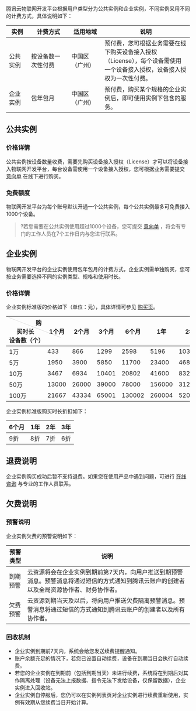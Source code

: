 腾讯云物联网开发平台根据用户类型分为公共实例和企业实例，不同实例采用不同的计费方式，具体说明如下：

<table>
<thead>
<tr>
<th style="
    width: 12%;
">实例</th>
<th style="
    width: 22%;
">计费方式</th>
<th style="
    width: 18%;
">适用地域</th>
<th style="
    width: 48%;
">说明</th>
</tr>
</thead>
<tbody><tr>
<td>公共实例</td>
<td>按设备数一次性付费</td>
<td>中国区（广州）</td>
<td>预付费，您可根据业务需要在线下购买设备接入授权（License），每个设备需使用一个设备接入授权，设备接入授权为一次性付费。</td>
</tr>
<tr>
<td>企业实例</td>
<td>包年包月</td>
<td>中国区（广州）</td>
<td>预付费，购买某个规格的企业实例后，即可使用实例下包含的服务。</td>
</tr>
</tbody></table>



## 公共实例
### 价格详情
公共实例按设备数量收费，需要先购买设备接入授权（License）才可以将设备接入物联网开发平台，每台设备需使用一个设备接入授权，您可根据业务需要提交 [意向单](https://cloud.tencent.com/apply/p/unl6kb95a8t) 在线下进行购买。

### 免费额度

物联网开发平台为每个账号默认开通一个公共实例，每个公共实例最多可免费接入1000个设备。
>?若您需要在公共实例使用超过1000个设备，您可提交 [意向单](https://cloud.tencent.com/apply/p/unl6kb95a8t) ，将会有专门的工作人员在7个工作日内与您进行联系。



## 企业实例

物联网开发平台的企业实例使用包年包月的计费方式，企业实例需单独购买，您可按业务需要选择不同的实例类型、规格和使用时长。

### 价格详情

企业实例标准版的价格如下（单位：元），具体详情可参见 [购买页](https://buy.cloud.tencent.com/iotexplorer)。

<table>
<thead>
<tr>
<th style ="width:95px;height:45px;position:relative;font-weight:700;" valign="top"><div style="position:absolute;width:1px;height:160px;top:0;left:0;background-color: #d9d9d9;transform:rotate(-69deg);transform-origin:top;"></div>&nbsp;&nbsp;&nbsp;&nbsp;&nbsp;&nbsp;&nbsp;&nbsp;&nbsp;&nbsp;&nbsp;&nbsp;&nbsp;&nbsp;&nbsp;&nbsp;&nbsp;购买时长<br>设备数（个）</th>

<th>1个月</th>
<th>2个月</th>
<th>3个月</th>
<th>6个月</th>
<th>1年</th>
<th>2年</th>
<th>3年</th>
</tr>
</thead>
<tbody><tr>
<td>1万</td>
<td>433</td>
<td>866</td>
<td>1299</td>
<td>2598</td>
<td>5196</td>
<td>10392</td>
<td>15588</td>
</tr>
<tr>
<td>5万</td>
<td>1950</td>
<td>3900</td>
<td>5850</td>
<td>11700</td>
<td>23400</td>
<td>46800</td>
<td>70200</td>
</tr>
<tr>
<td>10万</td>
<td>3467</td>
<td>6934</td>
<td>10401</td>
<td>20802</td>
<td>41600</td>
<td>83208</td>
<td>124812</td>
</tr>
<tr>
<td>50万</td>
<td>13000</td>
<td>26000</td>
<td>39000</td>
<td>78000</td>
<td>156000</td>
<td>312000</td>
<td>468000</td>
</tr>
<tr>
<td>100万</td>
<td>21667</td>
<td>43334</td>
<td>65001</td>
<td>130002</td>
<td>260004</td>
<td>520008</td>
<td>780012</td>
</tr>
</tbody></table>

企业实例标准版购买时长折扣如下：

| 6个月 | 1年 | 2年 | 3年 |
| ----- | ------ | ------ | ------ |
| 9折   | 8折    | 7折    | 6折    |


## 退费说明
企业实例购买成功后暂不支持退费。如果您在使用产品中遇到问题，可进行 [在线咨询](https://cloud.tencent.com/online-service?from=connect-us) 与专业的工作人员联系。

## 欠费说明
### 预警说明
企业实例欠费的预警说明如下：

| 预警类型 | 说明                                                         |
| -------- | ------------------------------------------------------------ |
| 到期预警 | 云资源将会在企业实例到期前第7天内，向用户推送到期预警消息。预警消息将通过短信的方式通知到腾讯云账户的创建者以及全局资源协作者、财务协作者。 |
| 欠费预警 | 云资源到期当天及以后，将向用户推送欠费隔离预警消息。预警消息将通过短信的方式通知到腾讯云账户的创建者以及所有协作者。 |

### 回收机制

- 企业实例到期前7天内，系统会给您发送续费提醒通知。
- 账户余额充足的情况下，若您已设置自动续费，设备在到期当日会执行自动续费。
- 若您的企业实例在到期前（包括到期当天）未进行续费，系统将在到期后对其作隔离处理（设备无法上报数据、指令无法下发给设备，仅保留数据），企业实例进入回收站。
- 企业实例自停服后，您仍可以在实例列表页对企业实例进行续费重新使用，实例有效期从您续费当日开始计算。




